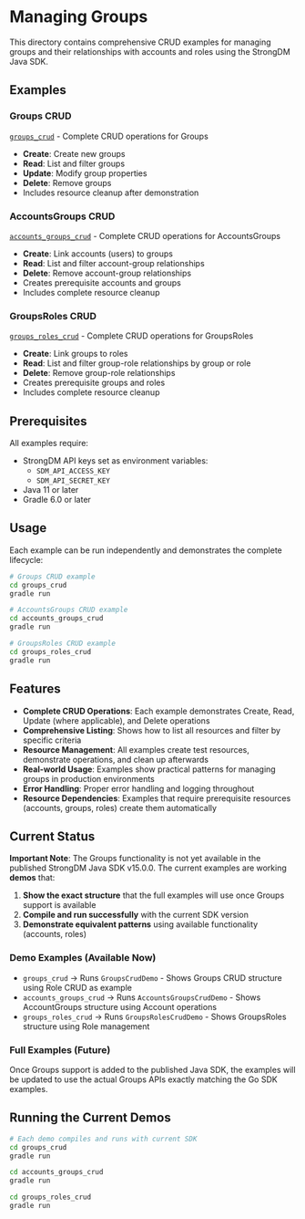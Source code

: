 # Managing Groups

This directory contains comprehensive CRUD examples for managing groups and their relationships with accounts and roles using the StrongDM Java SDK.

## Examples

### Groups CRUD
[`groups_crud`](./groups_crud) - Complete CRUD operations for Groups
- **Create**: Create new groups
- **Read**: List and filter groups
- **Update**: Modify group properties
- **Delete**: Remove groups
- Includes resource cleanup after demonstration

### AccountsGroups CRUD
[`accounts_groups_crud`](./accounts_groups_crud) - Complete CRUD operations for AccountsGroups
- **Create**: Link accounts (users) to groups
- **Read**: List and filter account-group relationships
- **Delete**: Remove account-group relationships
- Creates prerequisite accounts and groups
- Includes complete resource cleanup

### GroupsRoles CRUD
[`groups_roles_crud`](./groups_roles_crud) - Complete CRUD operations for GroupsRoles
- **Create**: Link groups to roles
- **Read**: List and filter group-role relationships by group or role
- **Delete**: Remove group-role relationships
- Creates prerequisite groups and roles
- Includes complete resource cleanup

## Prerequisites

All examples require:
- StrongDM API keys set as environment variables:
  - `SDM_API_ACCESS_KEY`
  - `SDM_API_SECRET_KEY`
- Java 11 or later
- Gradle 6.0 or later

## Usage

Each example can be run independently and demonstrates the complete lifecycle:

```bash
# Groups CRUD example
cd groups_crud
gradle run

# AccountsGroups CRUD example
cd accounts_groups_crud
gradle run

# GroupsRoles CRUD example
cd groups_roles_crud
gradle run
```

## Features

- **Complete CRUD Operations**: Each example demonstrates Create, Read, Update (where applicable), and Delete operations
- **Comprehensive Listing**: Shows how to list all resources and filter by specific criteria
- **Resource Management**: All examples create test resources, demonstrate operations, and clean up afterwards
- **Real-world Usage**: Examples show practical patterns for managing groups in production environments
- **Error Handling**: Proper error handling and logging throughout
- **Resource Dependencies**: Examples that require prerequisite resources (accounts, groups, roles) create them automatically

## Current Status

**Important Note**: The Groups functionality is not yet available in the published StrongDM Java SDK v15.0.0. The current examples are working **demos** that:

1. **Show the exact structure** that the full examples will use once Groups support is available
2. **Compile and run successfully** with the current SDK version
3. **Demonstrate equivalent patterns** using available functionality (accounts, roles)

### Demo Examples (Available Now)

- `groups_crud` → Runs `GroupsCrudDemo` - Shows Groups CRUD structure using Role CRUD as example
- `accounts_groups_crud` → Runs `AccountsGroupsCrudDemo` - Shows AccountGroups structure using Account operations
- `groups_roles_crud` → Runs `GroupsRolesCrudDemo` - Shows GroupsRoles structure using Role management

### Full Examples (Future)

Once Groups support is added to the published Java SDK, the examples will be updated to use the actual Groups APIs exactly matching the Go SDK examples.

## Running the Current Demos

```bash
# Each demo compiles and runs with current SDK
cd groups_crud
gradle run

cd accounts_groups_crud
gradle run

cd groups_roles_crud
gradle run
```